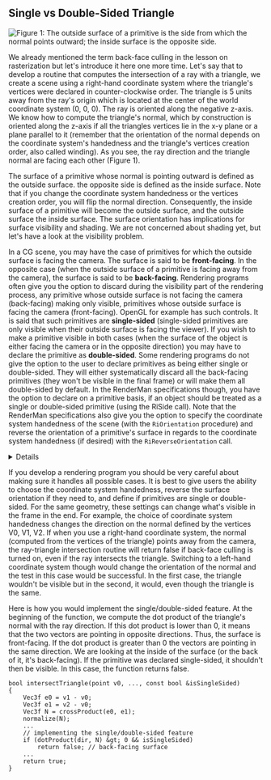## Single vs Double-Sided Triangle

![Figure 1: The outside surface of a primitive is the side from which the normal points outward; the inside surface is the opposite side.](/images/ray-triangle/frontback.png?)

We already mentioned the term back-face culling in the lesson on rasterization but let's introduce it here one more time. Let's say that to develop a routine that computes the intersection of a ray with a triangle, we create a scene using a right-hand coordinate system where the triangle's vertices were declared in counter-clockwise order. The triangle is 5 units away from the ray's origin which is located at the center of the world coordinate system (0, 0, 0). The ray is oriented along the negative z-axis. We know how to compute the triangle's normal, which by construction is oriented along the z-axis if all the triangles vertices lie in the x-y plane or a plane parallel to it (remember that the orientation of the normal depends on the coordinate system's handedness and the triangle's vertices creation order, also called winding). As you see, the ray direction and the triangle normal are facing each other (Figure 1).

The surface of a primitive whose normal is pointing outward is defined as the outside surface. the opposite side is defined as the inside surface. Note that if you change the coordinate system handedness or the vertices creation order, you will flip the normal direction. Consequently, the inside surface of a primitive will become the outside surface, and the outside surface the inside surface. The surface orientation has implications for surface visibility and shading. We are not concerned about shading yet, but let's have a look at the visibility problem.

In a CG scene, you may have the case of primitives for which the outside surface is facing the camera. The surface is said to be **front-facing**. In the opposite case (when the outside surface of a primitive is facing away from the camera), the surface is said to be **back-facing**. Rendering programs often give you the option to discard during the visibility part of the rendering process, any primitive whose outside surface is not facing the camera (back-facing) making only visible, primitives whose outside surface is facing the camera (front-facing). OpenGL for example has such controls. It is said that such primitives are **single-sided** (single-sided primitives are only visible when their outside surface is facing the viewer). If you wish to make a primitive visible in both cases (when the surface of the object is either facing the camera or in the opposite direction) you may have to declare the primitive as **double-sided**. Some rendering programs do not give the option to the user to declare primitives as being either single or double-sided. They will either systematically discard all the back-facing primitives (they won't be visible in the final frame) or will make them all double-sided by default. In the RenderMan specifications though, you have the option to declare on a primitive basis, if an object should be treated as a single or double-sided primitive (using the RiSide call). Note that the RenderMan specifications also give you the option to specify the coordinate system handedness of the scene (with the `RiOrientation` procedure) and reverse the orientation of a primitive's surface in regards to the coordinate system handedness (if desired) with the `RiReverseOrientation` call.

<details>

![](/images/ray-triangle/culling.png?)

The term **back-face bulling** (synonymous with removing if you prefer) means that objects whose normals are pointing away from the view direction will not be drawn to the screen. Turning back-face culling on means that polygons, triangles, surfaces, etc. whose normal are not facing the view direction won't be rendered. Only geometry whose normals are facing the camera will be visible in the final image. This technique can lead to significant speedup (and memory savings) in z-buffer style renderers because it can reduce the number of surfaces being rendered by a pretty large factor (for example for a polygon sphere, in theory, 50% of the faces could be culled). With ray tracing, this feature is not as useful. Generally, with ray tracing, we want geometry in the scene to cast shadows for example, regardless of the orientation of the object's surface with respect to the ray direction however the backface culling option might still be desired for primary rays. If the polygon's surface normal points more than 90 degrees away from the viewing vector (see adjacent figure) then we could avoid testing this polygon for intersections. A simple dot product test between the normal and the view direction is enough to determine if the face should be culled or not. Of course, we don't cull the face if the object it belongs to is declared **double-sided**, and culling back face surfaces when objects are transparent is also not necessarily desirable.

The image above shows the faces (in orange) that will be culled at render time if the object is not transparent, rendered as a single-sided object, and if back-face culling is turned on.
</details>

If you develop a rendering program you should be very careful about making sure it handles all possible cases. It is best to give users the ability to choose the coordinate system handedness, reverse the surface orientation if they need to, and define if primitives are single or double-sided. For the same geometry, these settings can change what's visible in the frame in the end. For example, the choice of coordinate system handedness changes the direction on the normal defined by the vertices V0, V1, V2\. If when you use a right-hand coordinate system, the normal (computed from the vertices of the triangle) points away from the camera, the ray-triangle intersection routine will return false if back-face culling is turned on, even if the ray intersects the triangle. Switching to a left-hand coordinate system though would change the orientation of the normal and the test in this case would be successful. In the first case, the triangle wouldn't be visible but in the second, it would, even though the triangle is the same.

Here is how you would implement the single/double-sided feature. At the beginning of the function, we compute the dot product of the triangle's normal with the ray direction. If this dot product is lower than 0, it means that the two vectors are pointing in opposite directions. Thus, the surface is front-facing. If the dot product is greater than 0 the vectors are pointing in the same direction. We are looking at the inside of the surface (or the back of it, it's back-facing). If the primitive was declared single-sided, it shouldn't then be visible. In this case, the function returns false.

```
bool intersectTriangle(point v0, ..., const bool &isSingleSided)
{
    Vec3f e0 = v1 - v0;
    Vec3f e1 = v2 - v0;
    Vec3f N = crossProduct(e0, e1);
    normalize(N);
    ...
    // implementing the single/double-sided feature
    if (dotProduct(dir, N) &gt; 0 && isSingleSided)
        return false; // back-facing surface
    ...
    return true;
}
```